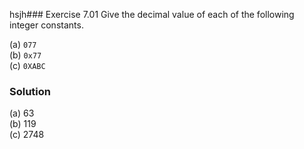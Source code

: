 hsjh### Exercise 7.01
Give the decimal value of each of the following integer constants.

(a) `077`  
(b) `0x77`  
(c) `0XABC`

### Solution

(a) 63  
(b) 119  
(c) 2748
